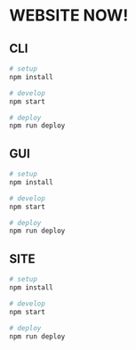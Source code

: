 # WEBSITE NOW!

## CLI

```bash
# setup
npm install

# develop
npm start

# deploy
npm run deploy
```

## GUI

```bash
# setup
npm install

# develop
npm start

# deploy
npm run deploy
```

## SITE

```bash
# setup
npm install

# develop
npm start

# deploy
npm run deploy
```
